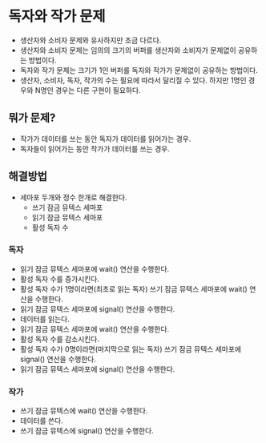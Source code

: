 # 독자와 작가 문제
- 생산자와 소비자 문제와 유사하지만 조금 다르다.
- 생산자와 소비자 문제는 임의의 크기의 버퍼를 생산자와 소비자가 문제없이 공유하는 방법이다.
- 독자와 작가 문제는 크기가 1인 버퍼를 독자와 작가가 문제없이 공유하는 방법이다.
- 생산자, 소비자, 독자, 작가의 수는 필요에 따라서 달리질 수 있다. 하지만 1명인 경우와 N명인 경우는 다른 구현이 필요하다.

## 뭐가 문제?
- 작가가 데이터를 쓰는 동안 독자가 데이터를 읽어가는 경우.
- 독자들이 읽어가는 동안 작가가 데이터를 쓰는 경우.

## 해결방법
- 세마포 두개와 정수 한개로 해결한다.
  - 쓰기 잠금 뮤텍스 세마포
  - 읽기 잠금 뮤텍스 세마포
  - 활성 독자 수
### 독자
- 읽기 잠금 뮤텍스 세마포에 wait() 연산을 수행한다.
- 활성 독자 수를 증가시킨다.
- 활성 독자 수가 1명이라면(최초로 읽는 독자) 쓰기 잠금 뮤텍스 세마포에 wait() 연산을 수행한다.
- 읽기 잠금 뮤텍스 세마포에 signal() 연산을 수행한다.
- 데이터를 읽는다.
- 읽기 잠금 뮤텍스 세마포에 wait() 연산을 수행한다.
- 활성 독자 수를 감소시킨다.
- 활성 독자 수가 0명이라면(마지막으로 읽는 독자) 쓰기 잠금 뮤텍스 세마포에 signal() 연산을 수행한다.
- 읽기 잠금 뮤텍스 세마포에 signal() 연산을 수행한다.
### 작가
- 쓰기 잠금 뮤텍스에 wait() 연산을 수행한다.
- 데이터를 쓴다.
- 쓰기 잠금 뮤텍스에 signal() 연산을 수행한다.
